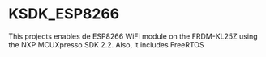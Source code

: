 # KSDK_ESP8266

This projects enables de ESP8266 WiFi module on the FRDM-KL25Z using the NXP MCUXpresso SDK 2.2.
Also, it includes FreeRTOS

